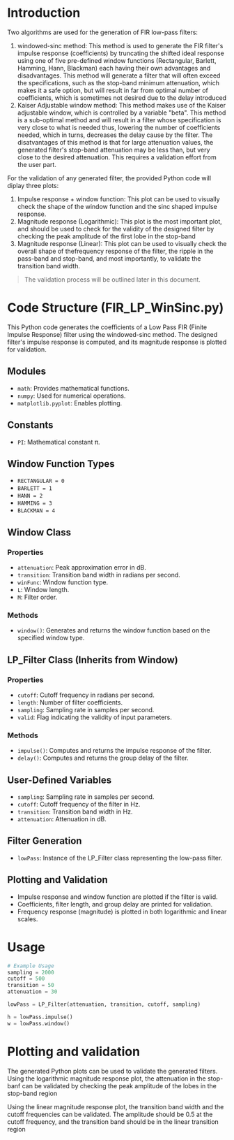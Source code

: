 # Introduction
Two algorithms are used for the generation of FIR low-pass filters:
1. windowed-sinc method: This method is used to generate the FIR filter's impulse response (coefficients) by truncating the shifted ideal response using one of five pre-defined window functions (Rectangular, Barlett, Hamming, Hann, Blackman) each having their own advantages and disadvantages. This method will generate a filter that will often exceed the specifications, such as the stop-band minimum attenuation, which makes it a safe option, but will result in far from optimal number of coefficients, which is sometimes not desired due to the delay introduced
1. Kaiser Adjustable window method: This method makes use of the Kaiser adjustable window, which is controlled by a variable "beta". This method is a sub-optimal method and will result in a filter whose specification is very close to what is needed thus, lowering the number of coefficients needed, which in turns, decreases the delay cause by the filter.
The disatvantages of this method is that for large attenuation values, the generated filter's stop-band attenuation may be less than, but very close to the desired attenuation. This requires a validation effort from the user part.

For the validation of any generated filter, the provided Python code will diplay three plots:
1. Impulse response + window function: This plot can be used to visually check the shape of the window function and the sinc shaped impulse response.
1. Magnitude response (Logarithmic): This plot is the most important plot, and should be used to check for the validity of the designed filter by checking the peak amplitude of the first lobe in the stop-band
1. Magnitude response (Linear): This plot can be used to visually check the overall shape of thefrequency response of the filter, the ripple in the pass-band and stop-band, and most importantly, to validate the transition band width.
> The validation process will be outlined later in this document.


# Code Structure (**__FIR_LP_WinSinc.py)__**
This Python code generates the coefficients of a Low Pass FIR (Finite Impulse Response) filter using the windowed-sinc method. The designed filter's impulse response is computed, and its magnitude response is plotted for validation.

## Modules
- `math`: Provides mathematical functions.
- `numpy`: Used for numerical operations.
- `matplotlib.pyplot`: Enables plotting.

## Constants
- `PI`: Mathematical constant π.

## Window Function Types
- `RECTANGULAR = 0`
- `BARLETT = 1`
- `HANN = 2`
- `HAMMING = 3`
- `BLACKMAN = 4`

## Window Class
### Properties
- `attenuation`: Peak approximation error in dB.
- `transition`: Transition band width in radians per second.
- `winFunc`: Window function type.
- `L`: Window length.
- `M`: Filter order.

### Methods
- `window()`: Generates and returns the window function based on the specified window type.

## LP_Filter Class (Inherits from Window)
### Properties
- `cutoff`: Cutoff frequency in radians per second.
- `length`: Number of filter coefficients.
- `sampling`: Sampling rate in samples per second.
- `valid`: Flag indicating the validity of input parameters.

### Methods
- `impulse()`: Computes and returns the impulse response of the filter.
- `delay()`: Computes and returns the group delay of the filter.

## User-Defined Variables
- `sampling`: Sampling rate in samples per second.
- `cutoff`: Cutoff frequency of the filter in Hz.
- `transition`: Transition band width in Hz.
- `attenuation`: Attenuation in dB.

## Filter Generation
- `lowPass`: Instance of the LP_Filter class representing the low-pass filter.

## Plotting and Validation
- Impulse response and window function are plotted if the filter is valid.
- Coefficients, filter length, and group delay are printed for validation.
- Frequency response (magnitude) is plotted in both logarithmic and linear scales.

# Usage
```python
# Example Usage
sampling = 2000
cutoff = 500
transition = 50
attenuation = 30

lowPass = LP_Filter(attenuation, transition, cutoff, sampling)

h = lowPass.impulse()
w = lowPass.window()
```
# Plotting and validation
The generated Python plots can be used to validate the generated filters.
Using the logarithmic magnitude response plot, the attenuation in the stop-banf can be validated by checking the peak amplitude of the lobes in the stop-band region


Using the linear magnitude response plot, the transition band width and the cutoff frequencies can be validated. The amplitude should be 0.5 at the cutoff frequency, and the transition band should be in the linear transition region
